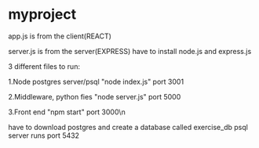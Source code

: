 # myproject

app.js is from the client(REACT)

server.js is from the server(EXPRESS)
have to install node.js and express.js


3 different files to run:

1.Node postgres server/psql "node index.js" port 3001

2.Middleware, python fies "node server.js" port 5000

3.Front end "npm start" port 3000\n


have to download postgres and create a database called exercise_db
psql server runs port 5432

